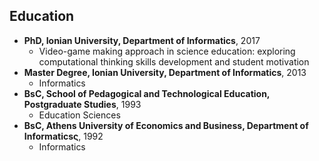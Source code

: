 ## Education

* **PhD, Ionian University, Department of Informatics**, 2017
  * Video-game making approach in science education: exploring computational
  thinking skills development and student motivation
* **Master Degree, Ionian University, Department of Informatics**, 2013
   * Informatics
* **BsC, School of Pedagogical and Technological Education, Postgraduate Studies**, 1993
   * Education Sciences
* **BsC, Athens University of Economics and Business, Department of Informaticsς**, 1992
    * Informatics
